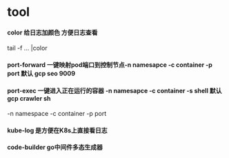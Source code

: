 # tool
#### color 给日志加颜色 方便日志查看
tail -f ... |color
#### port-forward 一键映射pod端口到控制节点-n namesapce -c container -p port 默认 gcp seo 9009
#### port-exec 一键进入正在运行的容器 -n namesapce -c container -s shell 默认 gcp crawler sh 
-n namespace -c container -p port
#### kube-log 是方便在K8s上直接看日志 
#### code-builder go中间件多态生成器
